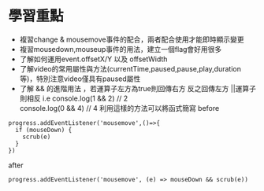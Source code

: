 # 學習重點

+ 複習change & mousemove事件的配合，兩者配合使用才能即時顯示變更
+ 複習mousedown,mouseup事件的用法，建立一個flag會好用很多
+ 了解如何運用event.offsetX/Y 以及 offsetWidth
+ 了解video的常用屬性與方法(currentTime,paused,pause,play,duration等)，特別注意video僅具有paused屬性
+ 了解 && 的進階用法 ，若運算子左方為true則回傳右方 反之回傳左方  ||運算子則相反
  i.e console.log(1 && 2) // 2  
      console.log(0 && 4) // 4
利用這樣的方法可以將函式簡寫
before
```
progress.addEventListener('mousemove',()=>{
  if (mouseDown) {
    scrub(e)
  }
})

```  
after
```
progress.addEventListener('mousemove', (e) => mouseDown && scrub(e))
```